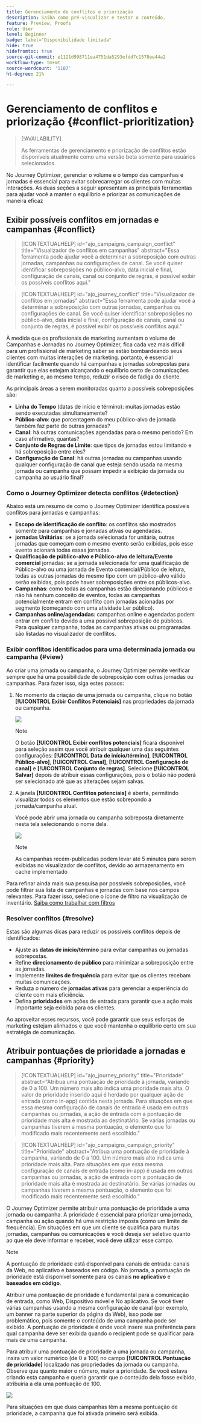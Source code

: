 ```yaml
---
title: Gerenciamento de conflitos e priorização
description: Saiba como pré-visualizar e testar o conteúdo.
feature: Preview, Proofs
role: User
level: Beginner
badge: label="Disponibilidade limitada"
hide: true
hidefromtoc: true
source-git-commit: e1121d998711ea4751da5293efdd7c1578ee44a2
workflow-type: tm+mt
source-wordcount: '1187'
ht-degree: 21%

---
```



# Gerenciamento de conflitos e priorização {#conflict-prioritization}

>[!AVAILABILITY]
>
>As ferramentas de gerenciamento e priorização de conflitos estão disponíveis atualmente como uma versão beta somente para usuários selecionados.

No Journey Optimizer, gerenciar o volume e o tempo das campanhas e jornadas é essencial para evitar sobrecarregar os clientes com muitas interações. As duas seções a seguir apresentam as principais ferramentas para ajudar você a manter o equilíbrio e priorizar as comunicações de maneira eficaz

## Exibir possíveis conflitos em jornadas e campanhas {#conflict}

>[!CONTEXTUALHELP]
>id="ajo_campaigns_campaign_conflict"
>title="Visualizador de conflitos em campanhas"
>abstract="Essa ferramenta pode ajudar você a determinar a sobreposição com outras jornadas, campanhas ou configurações de canal. Se você quiser identificar sobreposições no público-alvo, data inicial e final, configuração de canais, canal ou conjunto de regras, é possível exibir os possíveis conflitos aqui."

>[!CONTEXTUALHELP]
>id="ajo_journey_conflict"
>title="Visualizador de conflitos em jornadas"
>abstract="Essa ferramenta pode ajudar você a determinar a sobreposição com outras jornadas, campanhas ou configurações de canal. Se você quiser identificar sobreposições no público-alvo, data inicial e final, configuração de canais, canal ou conjunto de regras, é possível exibir os possíveis conflitos aqui."

À medida que os profissionais de marketing aumentam o volume de Campanhas e Jornadas no Journey Optimizer, fica cada vez mais difícil para um profissional de marketing saber se estão bombardeando seus clientes com muitas interações de marketing. portanto, é essencial identificar facilmente quando há campanhas e jornadas sobrepostas para garantir que elas estejam alcançando o equilíbrio certo de comunicações de marketing e, ao mesmo tempo, reduzir o risco de fadiga do cliente.

As principais áreas a serem monitoradas quanto a possíveis sobreposições são:

* **Linha do Tempo** (datas de início e término): muitas jornadas estão sendo executadas simultaneamente?
* **Público-alvo**: que porcentagem do meu público-alvo de jornada também faz parte de outras jornadas?
* **Canal**: há outras comunicações agendadas para o mesmo período? Em caso afirmativo, quantas?
* **Conjunto de Regras de Limite**: que tipos de jornadas estou limitando e há sobreposição entre eles?
* **Configuração de Canal**: há outras jornadas ou campanhas usando qualquer configuração de canal que esteja sendo usada na mesma jornada ou campanha que possam impedir a exibição da jornada ou campanha ao usuário final?

### Como o Journey Optimizer detecta conflitos {#detection}

Abaixo está um resumo de como o Journey Optimizer identifica possíveis conflitos para jornadas e campanhas:

* **Escopo de identificação de conflito**: os conflitos são mostrados somente para campanhas e jornadas ativas ou agendadas.
* **jornadas Unitárias**: se a jornada selecionada for unitária, outras jornadas que começam com o mesmo evento serão exibidas, pois esse evento acionará todas essas jornadas.
* **Qualificação de público-alvo e Público-alvo de leitura/Evento comercial** jornadas: se a jornada selecionada for uma qualificação de Público-alvo ou uma jornada de Evento comercial/Público de leitura, todas as outras jornadas do mesmo tipo com um público-alvo válido serão exibidas, pois pode haver sobreposições entre os públicos-alvo.
* **Campanhas**: como todas as campanhas estão direcionando públicos e não há nenhum conceito de eventos, todas as campanhas potencialmente entram em conflito com jornadas acionadas por segmento (começando com uma atividade Ler público).
* **Campanhas online/agendadas**: campanhas online e agendadas podem entrar em conflito devido a uma possível sobreposição de públicos. Para qualquer campanha, todas as campanhas ativas ou programadas são listadas no visualizador de conflitos.

### Exibir conflitos identificados para uma determinada jornada ou campanha {#view}

Ao criar uma jornada ou campanha, o Journey Optimizer permite verificar sempre que há uma possibilidade de sobreposição com outras jornadas ou campanhas. Para fazer isso, siga estes passos:

1. No momento da criação de uma jornada ou campanha, clique no botão **[!UICONTROL Exibir Conflitos Potenciais]** nas propriedades da jornada ou campanha.

   ![](assets/view-conflicts.png)

   >[!NOTE]
   >
   >O botão **[!UICONTROL Exibir conflitos potenciais]** ficará disponível para seleção assim que você atribuir qualquer uma das seguintes configurações: **[!UICONTROL Data de início/término]**, **[!UICONTROL Público-alvo]**, **[!UICONTROL Canal]**, **[!UICONTROL Configuração de canal]** e **[!UICONTROL Conjunto de regras]**. Selecione **[!UICONTROL Salvar]** depois de atribuir essas configurações, pois o botão não poderá ser selecionado até que as alterações sejam salvas.

1. A janela **[!UICONTROL Conflitos potenciais]** é aberta, permitindo visualizar todos os elementos que estão sobrepondo a jornada/campanha atual.

   Você pode abrir uma jornada ou campanha sobreposta diretamente nesta tela selecionando o nome dela.

   ![](assets/potential-conflicts.png)

   >[!NOTE]
   >
   >As campanhas recém-publicadas podem levar até 5 minutos para serem exibidas no visualizador de conflitos, devido ao armazenamento em cache implementado

Para refinar ainda mais sua pesquisa por possíveis sobreposições, você pode filtrar sua lista de campanhas e jornadas com base nos campos relevantes. Para fazer isso, selecione o ícone de filtro na visualização de inventário. [Saiba como trabalhar com filtros](../start/search-filter-categorize.md#filter-lists)

### Resolver conflitos {#resolve}

Estas são algumas dicas para reduzir os possíveis conflitos depois de identificados:

* Ajuste as **datas de início/término** para evitar campanhas ou jornadas sobrepostas.
* Refine **direcionamento de público** para minimizar a sobreposição entre as jornadas.
* Implemente **limites de frequência** para evitar que os clientes recebam muitas comunicações.
* Reduza o número de **jornadas ativas** para gerenciar a experiência do cliente com mais eficiência.
* Defina **prioridades** em ações de entrada para garantir que a ação mais importante seja exibida para os clientes.

Ao aproveitar esses recursos, você pode garantir que seus esforços de marketing estejam alinhados e que você mantenha o equilíbrio certo em sua estratégia de comunicação.

## Atribuir pontuações de prioridade a jornadas e campanhas {#priority}

>[!CONTEXTUALHELP]
>id="ajo_journey_priority"
>title="Prioridade"
>abstract="Atribua uma pontuação de prioridade à jornada, variando de 0 a 100. Um número mais alto indica uma prioridade mais alta. O valor de prioridade inserido aqui é herdado por qualquer ação de entrada (como in-app) contida nesta jornada. Para situações em que essa mesma configuração de canais de entrada é usada em outras campanhas ou jornadas, a ação de entrada com a pontuação de prioridade mais alta é mostrada ao destinatário. Se várias jornadas ou campanhas tiverem a mesma pontuação, o elemento que foi modificado mais recentemente será escolhido."

>[!CONTEXTUALHELP]
>id="ajo_campaigns_campaign_priority"
>title="Prioridade"
>abstract="Atribua uma pontuação de prioridade à campanha, variando de 0 a 100. Um número mais alto indica uma prioridade mais alta. Para situações em que essa mesma configuração de canais de entrada (como in-app) é usada em outras campanhas ou jornadas, a ação de entrada com a pontuação de prioridade mais alta é mostrada ao destinatário. Se várias jornadas ou campanhas tiverem a mesma pontuação, o elemento que foi modificado mais recentemente será escolhido."

O Journey Optimizer permite atribuir uma pontuação de prioridade a uma jornada ou campanha. A prioridade é essencial para priorizar uma jornada, campanha ou ação quando há uma restrição imposta (como um limite de frequência). Em situações em que um cliente se qualifica para muitas jornadas, campanhas ou comunicações e você deseja ser seletivo quanto ao que ele deve informar e receber, você deve utilizar esse campo.

>[!NOTE]
>
>A pontuação de prioridade está disponível para canais de entrada: canais da Web, no aplicativo e baseados em código. No jornada, a pontuação de prioridade está disponível somente para os canais **no aplicativo** e **baseados em código**.

Atribuir uma pontuação de prioridade é fundamental para a comunicação de entrada, como Web, Dispositivo móvel e No aplicativo. Se você tiver várias campanhas usando a mesma configuração de canal (por exemplo, um banner na parte superior da página da Web), isso pode ser problemático, pois somente o conteúdo de uma campanha pode ser exibido. A pontuação de prioridade é onde você insere sua preferência para qual campanha deve ser exibida quando o recipient pode se qualificar para mais de uma campanha.

Para atribuir uma pontuação de prioridade a uma jornada ou campanha, insira um valor numérico (de 0 a 100) no campo **[!UICONTROL Pontuação de prioridade]** localizado nas propriedades da jornada ou campanha. Observe que quanto maior o número, maior a prioridade. Se você estava criando esta campanha e queria garantir que o conteúdo dela fosse exibido, atribuiria a ela uma pontuação de 100.

![](assets/priority-score.png)

Para situações em que duas campanhas têm a mesma pontuação de prioridade, a campanha que foi ativada primeiro será exibida.
